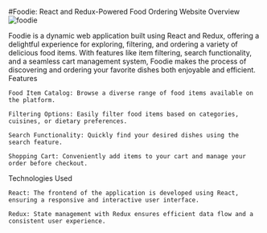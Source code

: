 #Foodie: React and Redux-Powered Food Ordering Website
Overview
![foodie](https://github.com/vipulghadi/PROJECT-Foodie/assets/99540970/aa2411a6-167b-431f-996c-7752ddc5a3e3)

Foodie is a dynamic web application built using React and Redux, offering a delightful experience for exploring, filtering, and ordering a variety of delicious food items. With features like item filtering, search functionality, and a seamless cart management system, Foodie makes the process of discovering and ordering your favorite dishes both enjoyable and efficient.
Features

    Food Item Catalog: Browse a diverse range of food items available on the platform.

    Filtering Options: Easily filter food items based on categories, cuisines, or dietary preferences.

    Search Functionality: Quickly find your desired dishes using the search feature.

    Shopping Cart: Conveniently add items to your cart and manage your order before checkout.

Technologies Used

    React: The frontend of the application is developed using React, ensuring a responsive and interactive user interface.

    Redux: State management with Redux ensures efficient data flow and a consistent user experience.
